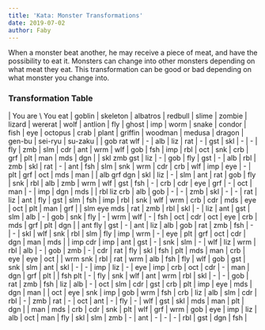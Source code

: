 ```yaml
---
title: 'Kata: Monster Transformations'
date: 2019-07-02
author: Faby
---
```


When a monster beat another, he may receive a piece of meat, and have the possibility to eat it.
Monsters can change into other monsters depending on what meat they eat. This
transformation can be good or bad depending on what monster you change into.


### Transformation Table

| You are \ You eat | goblin | skeleton | albatros | redbull | slime | zombie | lizard | wererat | wolf | antlion | fly | ghost | imp | worm | snake | condor | fish | eye | octopus | crab | plant | griffin | woodman | medusa | dragon | gen-bu | sei-ryu | su-zaku |
| gob   rat   wlf   | -      | alb      | liz      | rat     | -     | gst    | skl    | -       | -    | fly     | zmb | slm   | cdr | ant  | wrm   | wlf    | gob  | fsh | imp     | rbl  | oct   | snk     | crb     | grf    | plt    | man    | mds     | dgn     |
| skl   zmb   gst   | liz    | -        | gob      | fly     | gst   | -      | alb    | rbl     | zmb  | skl     | rat | -     | ant | fsh  | slm   | snk    | wrm  | cdr | crb     | wlf  | imp   | eye     | -       | plt    | grf    | oct    | mds     | man     |
| alb   grf   dgn   | skl    | liz      | -        | slm     | ant   | rat    | gob    | fly     | snk  | rbl     | alb | zmb   | wrm | wlf  | gst   | fsh    | -    | crb | cdr     | eye  | grf   | -       | oct     | man    | -      | imp    | dgn     | mds     |
| rbl   liz   crb   | alb    | gob      | -        | -       | zmb   | skl    | -      | -       | rat  | liz     | ant | fly   | gst | slm  | fsh   | imp    | rbl  | snk | wlf     | wrm  | crb   | cdr     | mds     | eye    | oct    | plt    | man     | grf     |
| slm   eye   mds   | rat    | zmb      | rbl      | skl     | -     | liz    | ant    | gst     | slm  | alb     | -   | gob   | snk | fly  | -     | wrm    | wlf  | -   | fsh     | oct  | cdr   | oct     | eye     | crb    | mds    | grf    | plt     | dgn     |
| ant   fly         | gst    | -        | ant      | liz     | alb   | gob    | rat    | zmb     | fsh  | -       | -   | skl   | wlf | snk  | rbl   | slm    | fly  | imp | wrm     | -    | eye   | plt     | grf     | oct    | cdr    | dgn    | man     | mds     |
| imp   cdr         | imp    | ant      | gst      | -       | snk   | slm    | -      | wlf     | liz  | wrm     | rbl | alb   | -   | gob  | zmb   | -      | cdr  | rat | fly     | skl  | fsh   | plt     | mds     | man    | crb    | eye    | eye     | oct     |
| wrm   snk         | rbl    | rat      | wrm      | alb     | fsh   | fly    | wlf    | gob     | gst  | snk     | slm | ant   | skl | -    | -     | imp    | liz  | -   | eye     | imp  | crb   | oct     | cdr     | -      | man    | dgn    | grf     | plt     |
| fsh   plt         | -      | fly      | snk      | wlf     | ant   | wrm    | rbl    | skl     | -    | -       | gob | rat   | zmb | fsh  | liz   | alb    | -    | oct | slm     | cdr  | gst   | crb     | plt     | imp    | eye    | mds    | dgn     | man     |
| oct               | eye    | snk      | imp      | gob     | wrm   | fsh    | crb    | liz     | alb  | slm     | cdr | rbl   | -   | zmb  | rat   | -      | oct  | ant | -       | fly  | -     | wlf     | gst     | skl    | mds    | man    | plt     | dgn     |
| man               | mds    | crb      | cdr      | snk     | plt   | wlf    | grf    | wrm     | gob  | eye     | imp | liz   | alb | oct  | man   | fly    | skl  | slm | zmb     | -    | ant   | -       | -       | -      | rbl    | gst    | dgn     | fsh     |